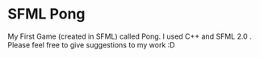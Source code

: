 SFML Pong
========

My First Game (created in SFML) called Pong. I used C++ and SFML 2.0 . Please feel free to give suggestions to my work :D
